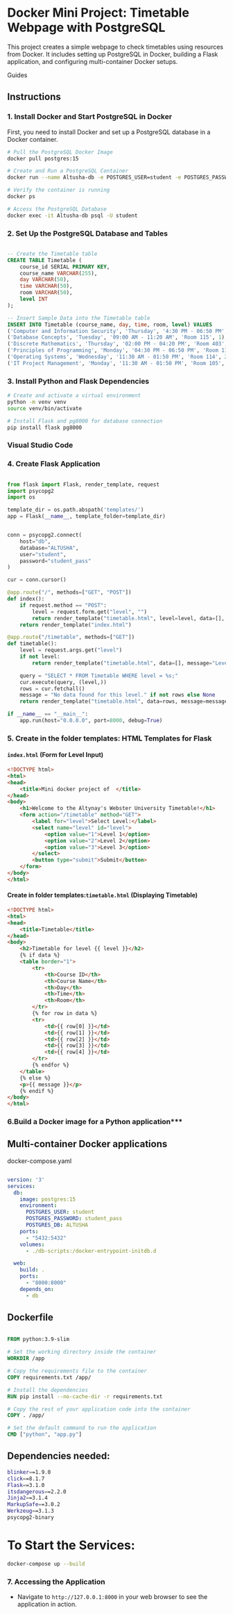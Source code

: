 
# Docker Mini Project: Timetable Webpage with PostgreSQL
This project creates a simple webpage to check timetables using resources from Docker. It includes setting up PostgreSQL in Docker, building a Flask application, and configuring multi-container Docker setups.

Guides

## Instructions

### 1. Install Docker and Start PostgreSQL in Docker

First, you need to install Docker and set up a PostgreSQL database in a Docker container.

```bash
# Pull the PostgreSQL Docker Image
docker pull postgres:15

# Create and Run a PostgreSQL Container
docker run --name Altusha-db -e POSTGRES_USER=student -e POSTGRES_PASSWORD=student_pass -d -p 5432:5432 postgres:15

# Verify the container is running
docker ps

# Access the PostgreSQL Database
docker exec -it Altusha-db psql -U student
```

### 2. **Set Up the PostgreSQL Database and Tables**

```sql

-- Create the Timetable table
CREATE TABLE Timetable (
    course_id SERIAL PRIMARY KEY,
    course_name VARCHAR(255),
    day VARCHAR(50),
    time VARCHAR(50),
    room VARCHAR(50),
    level INT
);

-- Insert Sample Data into the Timetable table
INSERT INTO Timetable (course_name, day, time, room, level) VALUES
('Computer and Information Security', 'Thursday', '4:30 PM - 06:50 PM', 'Room 114', 2),
('Database Concepts', 'Tuesday', '09:00 AM - 11:20 AM', 'Room 115', 1),
('Discrete Mathematics', 'Thursday', '02:00 PM - 04:20 PM', 'Room 403', 3),
('Principles of Programming', 'Monday', '04:30 PM - 06:50 PM', 'Room 114', 3),
('Operating Systems', 'Wednesday', '11:30 AM - 01:50 PM', 'Room 114', 2),
('IT Project Management', 'Monday', '11:30 AM - 01:50 PM', 'Room 105', 2);

```

### 3. **Install Python and Flask Dependencies**

```bash
# Create and activate a virtual environment
python -m venv venv
source venv/bin/activate  

# Install Flask and pg8000 for database connection
pip install flask pg8000
```
### Visual Studio Code

### 4. **Create Flask Application**

```python

from flask import Flask, render_template, request
import psycopg2
import os

template_dir = os.path.abspath('templates/')
app = Flask(__name__, template_folder=template_dir)


conn = psycopg2.connect(
    host="db",  
    database="ALTUSHA", 
    user="student",
    password="student_pass"  
)

cur = conn.cursor()

@app.route("/", methods=["GET", "POST"])
def index():
    if request.method == "POST":
        level = request.form.get("level", "")
        return render_template("timetable.html", level=level, data=[], message="Loading timetable...")
    return render_template("index.html")

@app.route("/timetable", methods=["GET"])
def timetable():
    level = request.args.get("level")
    if not level:
        return render_template("timetable.html", data=[], message="Level is required.")

    query = "SELECT * FROM Timetable WHERE level = %s;"  
    cur.execute(query, (level,))
    rows = cur.fetchall()
    message = "No data found for this level." if not rows else None
    return render_template("timetable.html", data=rows, message=message)

if __name__ == "__main__":
    app.run(host="0.0.0.0", port=8000, debug=True)

```

### 5. **Create in the folder templates: HTML Templates for Flask**

#### **`index.html` (Form for Level Input)**

```html
<!DOCTYPE html>
<html>
<head>
    <title>Mini docker project of  </title>
</head>
<body>
    <h1>Welcome to the Altynay's Webster University Timetable!</h1>
    <form action="/timetable" method="GET">
        <label for="level">Select Level:</label>
        <select name="level" id="level">
            <option value="1">Level 1</option>
            <option value="2">Level 2</option>
            <option value="3">Level 3</option>
        </select>
        <button type="submit">Submit</button>
    </form>
</body>
</html>
```

#### Create in folder templates:**`timetable.html` (Displaying Timetable)**

```html
<!DOCTYPE html>
<html>
<head>
    <title>Timetable</title>
</head>
<body>
    <h2>Timetable for level {{ level }}</h2>
    {% if data %}
    <table border="1">
        <tr>
            <th>Course ID</th>
            <th>Course Name</th>
            <th>Day</th>
            <th>Time</th>
            <th>Room</th>
        </tr>
        {% for row in data %}
        <tr>
            <td>{{ row[0] }}</td>
            <td>{{ row[1] }}</td>
            <td>{{ row[2] }}</td>
            <td>{{ row[3] }}</td>
            <td>{{ row[4] }}</td>
        </tr>
        {% endfor %}
    </table>
    {% else %}
    <p>{{ message }}</p>
    {% endif %}
</body>
</html>
```

### 6.Build a Docker image for a Python application***

## Multi-container Docker applications
docker-compose.yaml
```yaml

version: '3'
services:
  db:
    image: postgres:15
    environment:
      POSTGRES_USER: student
      POSTGRES_PASSWORD: student_pass
      POSTGRES_DB: ALTUSHA
    ports:
      - "5432:5432"
    volumes:
      - ./db-scripts:/docker-entrypoint-initdb.d

  web:
    build: .
    ports:
      - "8000:8000"
    depends_on:
      - db

```
## Dockerfile
```Dockerfile

FROM python:3.9-slim

# Set the working directory inside the container
WORKDIR /app

# Copy the requirements file to the container
COPY requirements.txt /app/

# Install the dependencies
RUN pip install --no-cache-dir -r requirements.txt

# Copy the rest of your application code into the container
COPY . /app/

# Set the default command to run the application
CMD ["python", "app.py"]

```
## Dependencies needed:
```bash
blinker==1.9.0
click==8.1.7
Flask==3.1.0
itsdangerous==2.2.0
Jinja2==3.1.4
MarkupSafe==3.0.2
Werkzeug==3.1.3
psycopg2-binary
```
# To Start the Services:
```bash
docker-compose up --build
```

### 7. **Accessing the Application**

- Navigate to `http://127.0.0.1:8000` in your web browser to see the application in action.

